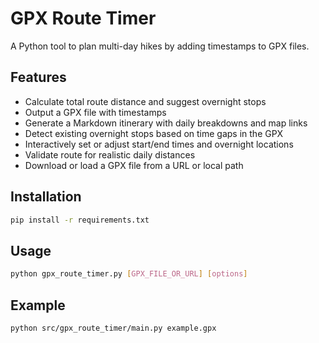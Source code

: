 # GPX Route Timer

A Python tool to plan multi-day hikes by adding timestamps to GPX files.

## Features

- Calculate total route distance and suggest overnight stops
- Output a GPX file with timestamps
- Generate a Markdown itinerary with daily breakdowns and map links
- Detect existing overnight stops based on time gaps in the GPX
- Interactively set or adjust start/end times and overnight locations
- Validate route for realistic daily distances
- Download or load a GPX file from a URL or local path

## Installation

```bash
pip install -r requirements.txt
```

## Usage

```bash
python gpx_route_timer.py [GPX_FILE_OR_URL] [options]
```

## Example

```bash
python src/gpx_route_timer/main.py example.gpx
```
